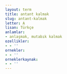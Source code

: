 ```yaml
---
layout: term
title: antant kalmak
slug: antant-kalmak
letter: A
lisan: Türkçe
anlamlar:
- anlaşmak, mutabık kalmak
ozellikler:
- - ''
ornekler:
- - ''
orneklerkaynak:
- - ''
---
```

